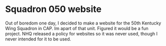 # Squadron 050 website
Out of boredom one day, I decided to make a website for the 50th Kentucky Wing Squadron in CAP. Im apart of that unit. Figured it would be a fun project. NHQ released a policy for websites so it was never used, though I never intended for it to be used.
